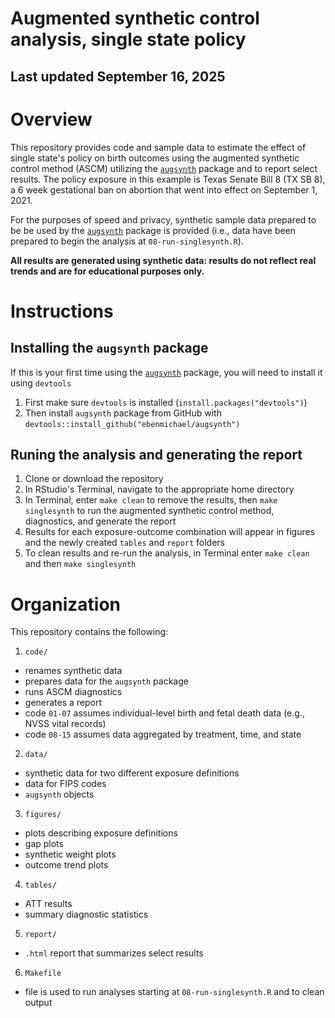 # Augmented synthetic control analysis, single state policy

## Last updated September 16, 2025

# Overview

This repository provides code and sample data to estimate the effect of single state's policy on birth outcomes using the augmented synthetic control method (ASCM) utilizing the [`augsynth`](https://github.com/ebenmichael/augsynth) package and to report select results. The policy exposure in this example is Texas Senate Bill 8 (TX SB 8), a 6 week gestational ban on abortion that went into effect on September 1, 2021.

For the purposes of speed and privacy, synthetic sample data prepared to be be used by the [`augsynth`](https://github.com/ebenmichael/augsynth) package is provided (i.e., data have been prepared to begin the analysis at `08-run-singlesynth.R`).

**All results are generated using synthetic data: results do not reflect real trends and are for educational purposes only.**

# Instructions

## Installing the `augsynth` package

If this is your first time using the [`augsynth`](https://github.com/ebenmichael/augsynth) package, you will need to install it using `devtools`

1.  First make sure `devtools` is installed (`install.packages("devtools")`)
2.  Then install `augsynth` package from GitHub with `devtools::install_github("ebenmichael/augsynth")`

## Runing the analysis and generating the report

1.  Clone or download the repository
2.  In RStudio's Terminal, navigate to the appropriate home directory
3.  In Terminal, enter `make clean` to remove the results, then `make singlesynth` to run the augmented synthetic control method, diagnostics, and generate the report
4.  Results for each exposure-outcome combination will appear in figures and the newly created `tables` and `report` folders
5.  To clean results and re-run the analysis, in Terminal enter `make clean` and then `make singlesynth`


# Organization

This repository contains the following:

1.  `code/`

-   renames synthetic data
-   prepares data for the `augsynth` package
-   runs ASCM diagnostics
-   generates a report
-   code `01-07` assumes individual-level birth and fetal death data (e.g., NVSS vital records)
-   code `08-15` assumes data aggregated by treatment, time, and state

2.  `data/`

-   synthetic data for two different exposure definitions
-   data for FIPS codes
-   `augsynth` objects

3.  `figures/`

-   plots describing exposure definitions
-   gap plots
-   synthetic weight plots
-   outcome trend plots

4.  `tables/`

-   ATT results
-   summary diagnostic statistics

5.  `report/`

-   `.html` report that summarizes select results

6.  `Makefile`

-   file is used to run analyses starting at `08-run-singlesynth.R` and to clean output

